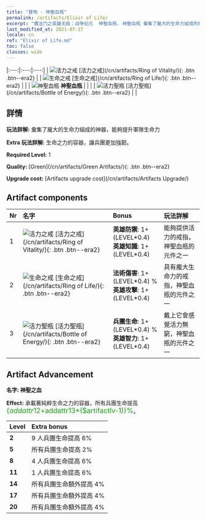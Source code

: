 ```yaml
---
title: "寶物 - 神聖血瓶"
permalink: /artifacts/Elixir of Life/
excerpt: "魔法门之英雄无敌：战争纪元  神聖血瓶. 神聖血瓶 彙集了龐大的生命力組成的神器，能夠提升軍隊生命力"
last_modified_at: 2021-07-27
locale: cn
ref: "Elixir of Life.md"
toc: false
classes: wide
---
```


  |:---:|:---:|:---:| 
  | ![活力之戒](/images/t/artifact_40111.png) [活力之戒](/cn/artifacts/Ring of Vitality/){: .btn .btn--era2} |   | ![生命之戒](/images/t/artifact_40112.png) [生命之戒](/cn/artifacts/Ring of Life/){: .btn .btn--era2} | 
  |   | ![神聖血瓶](/images/t/icon_artifact_11.png) **神聖血瓶** |  | 
  |   | ![活力聖瓶](/images/t/artifact_40113.png) [活力聖瓶](/cn/artifacts/Bottle of Energy/){: .btn .btn--era2} |   | 


## 詳情

 **玩法詳解:** 彙集了龐大的生命力組成的神器，能夠提升軍隊生命力

 **Extra 玩法詳解:** 生命之力的容器，讓兵團更加強韌。

 **Required Level:** 1

 **Quality:** [Green](/cn/artifacts/Green Artifacts/){: .btn .btn--era2}

 **Upgrade cost:** [Artifacts upgrade cost](/cn/artifacts/Artifacts Upgrade/)



## Artifact components

  | Nr |    名字    |   Bonus | 玩法詳解 | 
  |:---|:-----------|:--------|:------------| 
  | 1 | ![活力之戒](/images/t/artifact_40111.png) [活力之戒](/cn/artifacts/Ring of Vitality/){: .btn .btn--era2} | **英雄防禦**: 1+(LEVEL\*0.4)<br/>**英雄知識**: 1+(LEVEL\*0.4) | 能夠提供活力的戒指，神聖血瓶的元件之一 | 
  | 2 | ![生命之戒](/images/t/artifact_40112.png) [生命之戒](/cn/artifacts/Ring of Life/){: .btn .btn--era2} | **法術傷害**: 1+(LEVEL\*0.4) %<br/>**英雄攻擊**: 1+(LEVEL\*0.4) | 具有龐大生命力的戒指，神聖血瓶的元件之一 | 
  | 3 | ![活力聖瓶](/images/t/artifact_40113.png) [活力聖瓶](/cn/artifacts/Bottle of Energy/){: .btn .btn--era2} | **兵團生命**: 1+(LEVEL\*0.4) %<br/>**英雄智力**: 1+(LEVEL\*0.4) | 戴上它會感覺活力無窮，神聖血瓶的元件之一 | 


## Artifact Advancement

 **名字: 神聖之血**

 **Effect:** 承載著純粹生命之力的容器，所有兵團生命提高 <span style="color: #1ca216;font-size:18px">{$addattr12+$addattr13*($artifactlv-1)}%</span>。

  |  Level  |    Extra bonus  | 
  |:--------|:----------------| 
  | **2** | 9 人兵團生命提高 6% | 
  | **5** | 所有兵團生命提高 2% | 
  | **8** | 4 人兵團生命提高 6% | 
  | **11** | 1 人兵團生命提高 6% | 
  | **14** | 所有兵團生命額外提高 4% | 
  | **17** | 所有兵團生命額外提高 4% | 
  | **20** | 所有兵團生命額外提高 4% | 
